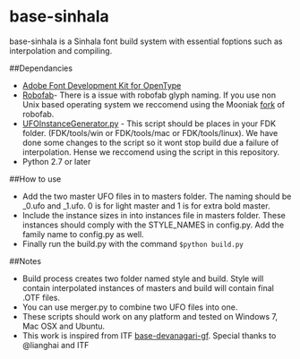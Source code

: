 # base-sinhala
base-sinhala is a Sinhala font build system with essential foptions such as interpolation and compiling.  

##Dependancies
* [Adobe Font Development Kit for OpenType](http://www.adobe.com/devnet/opentype/afdko.html)
* [Robofab](http://robofab.org/)- There is a issue with robofab glyph naming. If you use non Unix based operating system we reccomend using the Mooniak [fork](https://github.com/mooniak/robofab) of robofab.
* [UFOInstanceGenerator.py](https://github.com/adobe-type-tools/python-scripts/blob/master/FDK%20Extras/UFOInstanceGenerator.py) - This script should be places in your FDK folder. (FDK/tools/win or FDK/tools/mac or FDK/tools/linux). We have done some changes to the script so it wont stop build due a failure of interpolation. Hense we reccomend using the script in this repository.
* Python 2.7 or later

##How to use
* Add the two master UFO files in to masters folder. The naming should be <familyName>_0.ufo and <familyName>_1.ufo. 0 is for light master and 1 is for extra bold master.
* Include the instance sizes in into instances file in masters folder. These instances should comply with the STYLE_NAMES in config.py. Add the family name to config.py as well.
* Finally run the build.py with the command  ```$python build.py```

##Notes
* Build process creates two folder named style and build. Style will contain interpolated instances of masters and build will contain final .OTF files.
* You can use merger.py to combine two UFO files into one.
* These scripts should work on any platform and tested on Windows 7, Mac OSX and Ubuntu.
* This work is inspired from ITF [base-devanagari-gf](https://github.com/itfoundry/base-devanagari-gf). Special thanks to @lianghai and ITF
